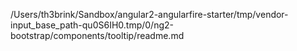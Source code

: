 /Users/th3brink/Sandbox/angular2-angularfire-starter/tmp/vendor-input_base_path-qu0S6IH0.tmp/0/ng2-bootstrap/components/tooltip/readme.md